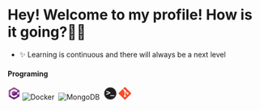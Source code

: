 # Hey! Welcome to my profile! How is it going?👋😎

- ✨ Learning is continuous and there will always be a next level

#### Programing 

<img height="25" src="https://raw.githubusercontent.com/devicons/devicon/master/icons/csharp/csharp-original.svg" alt="C#" /></code>
![Docker](https://img.shields.io/badge/-Docker-099cec?style=flat&logoColor=fff&logo=docker)&nbsp;
![MongoDB](https://img.shields.io/badge/-MongoDB-13aa52?style=flat&logoColor=fff&logo=mongodb)&nbsp;
<img height="25" src="https://raw.githubusercontent.com/github/explore/80688e429a7d4ef2fca1e82350fe8e3517d3494d/topics/terminal/terminal.png" alt="Terminal">
<img height="25" src="https://raw.githubusercontent.com/devicons/devicon/master/icons/git/git-original.svg" alt="GIT">



